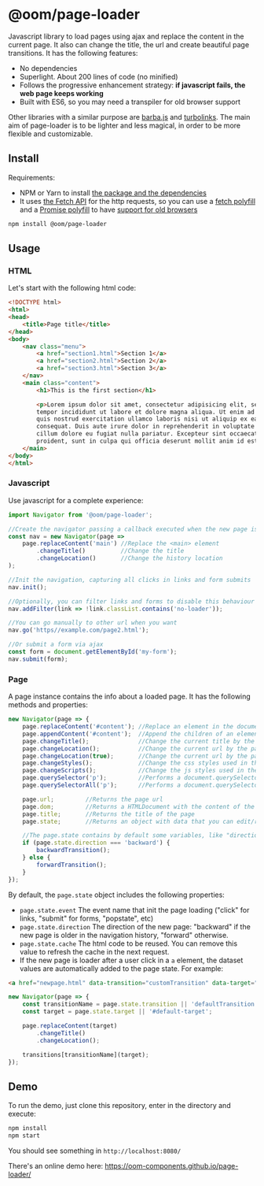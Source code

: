 # @oom/page-loader

Javascript library to load pages using ajax and replace the content in the current page. It also can change the title, the url and create beautiful page transitions. It has the following features:

* No dependencies
* Superlight. About 200 lines of code (no minified)
* Follows the progressive enhancement strategy: **if javascript fails, the web page keeps working**
* Built with ES6, so you may need a transpiler for old browser support

Other libraries with a similar purpose are [barba.js](https://github.com/luruke/barba.js/) and [turbolinks](https://github.com/turbolinks/turbolinks). The main aim of page-loader is to be lighter and less magical, in order to be more flexible and customizable.

## Install

Requirements:

* NPM or Yarn to install [the package and the dependencies](https://www.npmjs.com/@oom/page-loader)
* It uses [the Fetch API](https://developer.mozilla.org/en-US/docs/Web/API/Fetch_API) for the http requests, so you can use a [fetch polyfill](https://github.com/github/fetch) and a [Promise polyfill](https://github.com/taylorhakes/promise-polyfill) to have [support for old browsers](https://caniuse.com/#feat=fetch)

```sh
npm install @oom/page-loader
```

## Usage

### HTML

Let's start with the following html code:

```html
<!DOCTYPE html>
<html>
<head>
    <title>Page title</title>
</head>
<body>
    <nav class="menu">
        <a href="section1.html">Section 1</a>
        <a href="section2.html">Section 2</a>
        <a href="section3.html">Section 3</a>
    </nav>
    <main class="content">
        <h1>This is the first section</h1>

        <p>Lorem ipsum dolor sit amet, consectetur adipisicing elit, sed do eiusmod
        tempor incididunt ut labore et dolore magna aliqua. Ut enim ad minim veniam,
        quis nostrud exercitation ullamco laboris nisi ut aliquip ex ea commodo
        consequat. Duis aute irure dolor in reprehenderit in voluptate velit esse
        cillum dolore eu fugiat nulla pariatur. Excepteur sint occaecat cupidatat non
        proident, sunt in culpa qui officia deserunt mollit anim id est laborum.</p>
    </main>
</body>
</html>
```

### Javascript

Use javascript for a complete experience:

```js
import Navigator from '@oom/page-loader';

//Create the navigator passing a callback executed when the new page is loaded
const nav = new Navigator(page => 
    page.replaceContent('main') //Replace the <main> element
        .changeTitle()          //Change the title
        .changeLocation()       //Change the history location
);

//Init the navigation, capturing all clicks in links and form submits
nav.init();

//Optionally, you can filter links and forms to disable this behaviour
nav.addFilter(link => !link.classList.contains('no-loader'));

//You can go manually to other url when you want
nav.go('https//example.com/page2.html');

//Or submit a form via ajax
const form = document.getElementById('my-form');
nav.submit(form);
```

### Page

A page instance contains the info about a loaded page. It has the following methods and properties:

```js
new Navigator(page => {
    page.replaceContent('#content'); //Replace an element in the document by the same element in the page
    page.appendContent('#content');  //Append the children of an element in the page to the same element in the document
    page.changeTitle();              //Change the current title by the page title
    page.changeLocation();           //Change the current url by the page url using window.pushState()
    page.changeLocation(true);       //Change the current url by the page url using window.replaceState()
    page.changeStyles();             //Change the css styles used in the new page (<link rel="stylesheet"> in <head>)
    page.changeScripts();            //Change the js styles used in the new page (<script src="..."> in <head>)
    page.querySelector('p');         //Performs a document.querySelector in the page. Throws an exception on empty result
    page.querySelectorAll('p');      //Performs a document.querySelectorAll in the page. Throws an exception on empty result

    page.url;         //Returns the page url
    page.dom;         //Returns a HTMLDocument with the content of the page
    page.title;       //Returns the title of the page
    page.state;       //Returns an object with data that you can edit/read each time you visit that page

    //The page.state contains by default some variables, like "direction":
    if (page.state.direction === 'backward') {
        backwardTransition();
    } else {
        forwardTransition();
    }
});
```

By default, the `page.state` object includes the following properties:

* `page.state.event` The event name that init the page loading ("click" for links, "submit" for forms, "popstate", etc)
* `page.state.direction` The direction of the new page: "backward" if the new page is older in the navigation history, "forward" otherwise.
* `page.state.cache` The html code to be reused. You can remove this value to refresh the cache in the next request.
* If the new page is loader after a user click in a `a` element, the dataset values are automatically added to the page state. For example:

```html
<a href="newpage.html" data-transition="customTransition" data-target="#container">Click me!</a>
```

```js
new Navigator(page => {
    const transitionName = page.state.transition || 'defaultTransition';
    const target = page.state.target || '#default-target';

    page.replaceContent(target)
        .changeTitle()
        .changeLocation();

    transitions[transitionName](target);
});
```


## Demo

To run the demo, just clone this repository, enter in the directory and execute:

```sh
npm install
npm start
```

You should see something in `http://localhost:8080/`

There's an online demo here: https://oom-components.github.io/page-loader/

